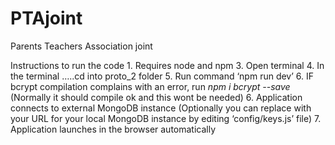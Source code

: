# PTAjoint
Parents Teachers Association joint

Instructions to run the code
    1. Requires node and npm 
    3. Open terminal
    4. In the terminal …..cd into proto_2 folder
    5. Run command ‘npm run dev’
    6. IF bcrypt compilation complains with an error, run *npm i bcrypt --save* (Normally it should compile ok and this wont be needed) 
    6. Application connects to external MongoDB instance (Optionally you can replace with your URL for your local MongoDB instance by editing ‘config/keys.js’ file)
    7. Application launches in the browser automatically
